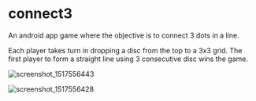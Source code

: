 # connect3
An android app game where the objective is to connect 3 dots in a line.

Each player takes turn in dropping a disc from the top to a 3x3 grid. The first player to form a straight line using 3 consecutive disc wins the game.


![screenshot_1517556443](https://user-images.githubusercontent.com/33678322/35721896-0d32adbe-07a9-11e8-93c7-068917defcb7.png)


![screenshot_1517556428](https://user-images.githubusercontent.com/33678322/35721898-0f39b83c-07a9-11e8-93ed-425bf2b7ad32.png)
